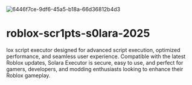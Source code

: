 ![6446f7ce-9df6-45a5-b18a-66d36812b4d3](https://github.com/user-attachments/assets/ffa435f3-600f-4202-bbc9-cd84a9069c42)

# roblox-scr1pts-s0lara-2025
lox script executor designed for advanced script execution, optimized performance, and seamless user experience. Compatible with the latest Roblox updates, Solara Executor is secure, easy to use, and perfect for gamers, developers, and modding enthusiasts looking to enhance their Roblox gameplay.
